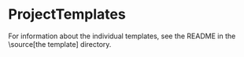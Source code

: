 # ProjectTemplates

For information about the individual templates, see the README in the \source\[the template] directory.